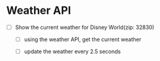 # Weather API

- [ ] Show the current weather for  Disney World(zip: 32830)
   - [ ] using the weather API, get the current weather 
   - [ ] update the weather every 2.5 seconds
   

